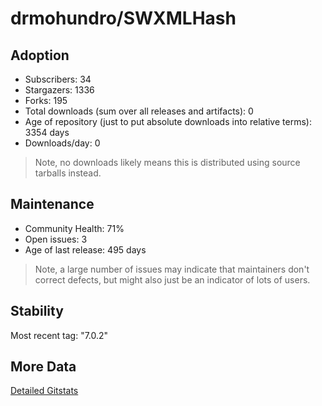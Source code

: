 # drmohundro/SWXMLHash

## Adoption

- Subscribers: 34
- Stargazers: 1336
- Forks: 195
- Total downloads (sum over all releases and artifacts): 0
- Age of repository (just to put absolute downloads into relative terms): 3354 days
- Downloads/day: 0

> Note, no downloads likely means this is distributed using source tarballs instead.

## Maintenance

- Community Health: 71%
- Open issues: 3
- Age of last release: 495 days

> Note, a large number of issues may indicate that maintainers don't correct defects, but might also
> just be an indicator of lots of users.

## Stability

Most recent tag: "7.0.2"

## More Data

[Detailed Gitstats](/bazel-catalog/gitstats/drmohundro/SWXMLHash)

